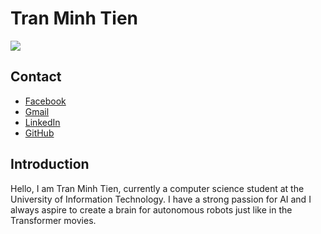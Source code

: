 # Tran Minh Tien

![](https://scontent.fsgn5-2.fna.fbcdn.net/v/t1.15752-9/368498314_277384018629563_2024621272202578117_n.png?_nc_cat=105&ccb=1-7&_nc_sid=8cd0a2&_nc_ohc=WDuBNj6zudkAX-cqLbt&_nc_ht=scontent.fsgn5-2.fna&oh=03_AdRg-MBiOkDJs7Anuc-T2W1ugteymFKhoEyoKSuhed1QdA&oe=657CD288)


## Contact

- [Facebook](https://www.facebook.com/profile.php?id=100035067592647)
- [Gmail](tmt31032005@gmail.com)
- [LinkedIn](https://www.linkedin.com/in/tr%E1%BA%A7n-minh-ti%E1%BA%BFn-undefined-69b999295/)
- [GitHub](https://github.com/MTienBeo)

## Introduction

Hello, I am Tran Minh Tien, currently a computer science student at the University of Information Technology. I have a strong passion for AI and I always aspire to create a brain for autonomous robots just like in the Transformer movies.
